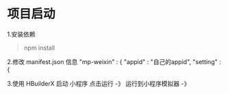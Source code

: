 # 项目启动
1.安装依赖
> npm install 

2.修改 manifest.json 信息
"mp-weixin" : {
    "appid" : "自己的appid",
    "setting" : {

3.使用 HBuilderX 启动 小程序
点击运行 -》 运行到小程序模拟器 -》